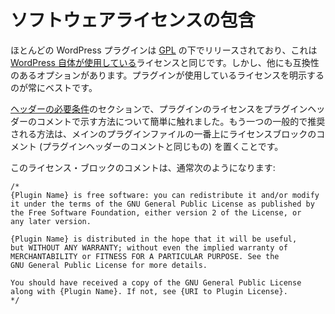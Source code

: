 <!-- 
# Including a Software License
 -->
# ソフトウェアライセンスの包含

<!-- 
Most WordPress plugins are released under the [GPL](https://www.gnu.org/licenses/old-licenses/gpl-2.0.html), which is the same license that [WordPress itself uses](https://wordpress.org/about/license/). However, there are other compatible options available. It is always best to clearly indicate the license your plugin uses.
 -->
ほとんどの WordPress プラグインは [GPL](https://www.gnu.org/licenses/old-licenses/gpl-2.0.html) の下でリリースされており、これは [WordPress 自体が使用している](https://wordpress.org/about/license/)ライセンスと同じです。しかし、他にも互換性のあるオプションがあります。プラグインが使用しているライセンスを明示するのが常にベストです。

<!-- 
In the [Header Requirements](https://developer.wordpress.org/plugins/plugin-basics/header-requirements/) section, we briefly mentioned how you can indicate your plugin's license within the plugin header comment. Another common, and encouraged, practice is to place a license block comment near the top of your main plugin file (the same one that has the plugin header comment).
 -->
[ヘッダーの必要条件](https://developer.wordpress.org/plugins/plugin-basics/header-requirements/)のセクションで、プラグインのライセンスをプラグインヘッダーのコメントで示す方法について簡単に触れました。もう一つの一般的で推奨される方法は、メインのプラグインファイルの一番上にライセンスブロックのコメント (プラグインヘッダーのコメントと同じもの) を置くことです。

<!-- 
This license block comment usually looks something like this:
 -->
このライセンス・ブロックのコメントは、通常次のようになります:

```
/*
{Plugin Name} is free software: you can redistribute it and/or modify
it under the terms of the GNU General Public License as published by
the Free Software Foundation, either version 2 of the License, or
any later version.

{Plugin Name} is distributed in the hope that it will be useful,
but WITHOUT ANY WARRANTY; without even the implied warranty of
MERCHANTABILITY or FITNESS FOR A PARTICULAR PURPOSE. See the
GNU General Public License for more details.

You should have received a copy of the GNU General Public License
along with {Plugin Name}. If not, see {URI to Plugin License}.
*/
```